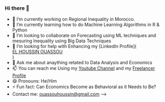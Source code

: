 ### Hi there 👋

- 🔭 I’m currently working on Regional Inequality in Morocco.
- 🌱 I’m currently learning how to do Machine Learning Algorithms in R & Python
- 👯 I’m looking to collaborate on Forecasting using ML techniques and mesuring Inequality using Big Data Techniques
- 🤔 I’m looking for help with Enhancing my [LinkedIn Profile](<div class="badge-base LI-profile-badge" data-locale="fr_FR" data-size="large" data-theme="light" data-type="VERTICAL" data-vanity="el-houssin-ouassou-1a1102139" data-version="v1"><a class="badge-base__link LI-simple-link" href="https://ma.linkedin.com/in/el-houssin-ouassou-1a1102139?trk=profile-badge">EL HOUSSIN OUASSOU</a></div>
              ) <script src="https://platform.linkedin.com/badges/js/profile.js" async defer type="text/javascript"></script>
- 💬 Ask me about anaything retated to Data Analysis and Economics
- 📫 You can reach me Using my [Youtube Channel](https://www.youtube.com/channel/UCWI0rEQHO4z0lcwGmnhe7gA) and my [Freelancer Profile](https://www.freelancer.com/u/KolmanOuassou)
- 😄 Pronouns: He/Him
- ⚡ Fun fact: Can Economics Become as Behavioral as it Needs to Be?
- Contact me: ouassouhoussin@gmail.com 
-->
